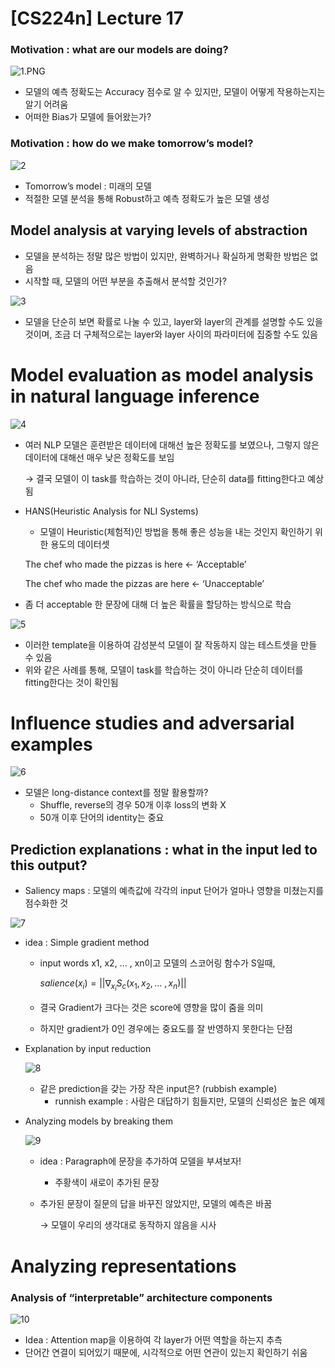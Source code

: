 # [CS224n] Lecture 17

### Motivation : what are our models are doing?

![1.PNG](%5BCS224n%5D%20Lecture%2017%205b8c950519814ae59a97d96322b2b77b/1.png)

- 모델의 예측 정확도는 Accuracy 점수로 알 수 있지만, 모델이 어떻게 작용하는지는 알기 어려움
- 어떠한 Bias가 모델에 들어왔는가?

### Motivation : how do we make tomorrow’s model?

![2](https://user-images.githubusercontent.com/99728502/226595335-f05811f4-96d4-4208-b89d-89e53ffe3a00.png)

- Tomorrow’s model : 미래의 모델
- 적절한 모델 분석을 통해 Robust하고 예측 정확도가 높은 모델 생성

## Model analysis at varying levels of abstraction

- 모델을 분석하는 정말 많은 방법이 있지만, 완벽하거나 확실하게 명확한 방법은 없음
- 시작할 때, 모델의 어떤 부분을 추출해서 분석할 것인가?

![3](https://user-images.githubusercontent.com/99728502/226595383-e5bf5a12-41ba-459f-bd95-2461c3be06cd.png)

- 모델을 단순히 보면 확률로 나눌 수 있고, layer와 layer의 관계를 설명할 수도 있을 것이며, 조금 더 구체적으로는 layer와 layer 사이의 파라미터에 집중할 수도 있음

# Model evaluation as model analysis in natural language inference

![4](https://user-images.githubusercontent.com/99728502/226595405-5650efde-acb3-44b0-b6b3-41fd090e5757.png)

- 여러 NLP 모델은 훈련받은 데이터에 대해선 높은 정확도를 보였으나, 그렇지 않은 데이터에 대해선 매우 낮은 정확도를 보임
    
    → 결국 모델이 이 task를 학습하는 것이 아니라, 단순히 data를 fitting한다고 예상됨
    
- HANS(Heuristic Analysis for NLI Systems)
    - 모델이 Heuristic(체험적)인 방법을 통해 좋은 성능을 내는 것인지 확인하기 위한 용도의 데이터셋
    
    The chef who made the pizzas is here ← ‘Acceptable’
    
    The chef who made the pizzas are here ← ‘Unacceptable’
    
- 좀 더 acceptable 한 문장에 대해 더 높은 확률을 할당하는 방식으로 학습

![5](https://user-images.githubusercontent.com/99728502/226595416-96b03c7f-b8fb-487d-93c5-ae7f6b3a9ed4.png)

- 이러한 template을 이용하여 감성분석 모델이 잘 작동하지 않는 테스트셋을 만들 수 있음
- 위와 같은 사례를 통해, 모델이 task를 학습하는 것이 아니라 단순히 데이터를 fitting한다는 것이 확인됨

# Influence studies and adversarial examples

![6](https://user-images.githubusercontent.com/99728502/226595430-98e19536-df15-4f7f-845e-a14ff8e5ca8e.png)

- 모델은 long-distance context를 정말 활용할까?
    - Shuffle, reverse의 경우 50개 이후 loss의 변화 X
    - 50개 이후 단어의 identity는 중요

## Prediction explanations : what in the input led to this output?

- Saliency maps : 모델의 예측값에 각각의 input 단어가 얼마나 영향을 미쳤는지를 점수화한 것

![7](https://user-images.githubusercontent.com/99728502/226595450-374090d4-2b5a-400d-9f37-abe50a74aa25.png)

- idea : Simple gradient method
    - input words x1, x2, ... , xn이고 모델의 스코어링 함수가 S일때,
        
        $salience(x_i) = ||\nabla_{x_i}S_c(x_1, x_2, ... \ , x_n)||$
        
    - 결국 Gradient가 크다는 것은 score에 영향을 많이 줌을 의미
    - 하지만 gradient가 0인 경우에는 중요도를 잘 반영하지 못한다는 단점
    
- Explanation by input reduction
    
    ![8](https://user-images.githubusercontent.com/99728502/226595469-caf6311a-ffa0-445b-ba4b-e1e48c860517.png)

    - 같은 prediction을 갖는 가장 작은 input은? (rubbish example)
        - runnish example : 사람은 대답하기 힘들지만, 모델의 신뢰성은 높은 예제
- Analyzing models by breaking them
    
    ![9](https://user-images.githubusercontent.com/99728502/226595489-152801b9-3224-4a74-a6d1-3cf269b1e4e9.png)

    - idea : Paragraph에 문장을 추가하여 모델을 부셔보자!
        - 주황색이 새로이 추가된 문장
    - 추가된 문장이 질문의 답을 바꾸진 않았지만, 모델의 예측은 바꿈
        
        → 모델이 우리의 생각대로 동작하지 않음을 시사
        

# Analyzing representations

### Analysis of “interpretable” architecture components

![10](https://user-images.githubusercontent.com/99728502/226595583-9ef7c48c-8341-489e-9637-343ffbfa43c0.png)

- Idea : Attention map을 이용하여 각 layer가 어떤 역할을 하는지 추측
- 단어간 연결이 되어있기 때문에, 시각적으로 어떤 연관이 있는지 확인하기 쉬움
